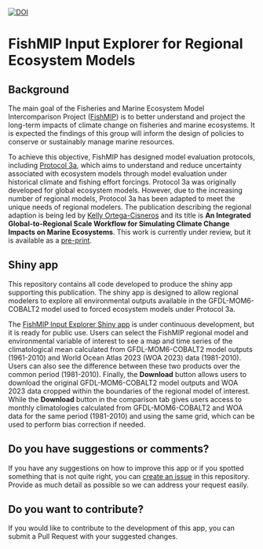 [![DOI](https://zenodo.org/badge/DOI/10.5281/zenodo.14004703.svg)](https://doi.org/10.5281/zenodo.14004703)


# FishMIP Input Explorer for Regional Ecosystem Models

## Background
The main goal of the Fisheries and Marine Ecosystem Model Intercomparison Project ([FishMIP](https://fishmip.org/)) is to better understand and project the long-term impacts of climate change on fisheries and marine ecosystems. It is expected the findings of this group will inform the design of policies to conserve or sustainably manage marine resources.  
  
To achieve this objective, FishMIP has designed model evaluation protocols, including [Protocol 3a](https://github.com/Fish-MIP/FishMIP2.0_TrackA_ISIMIP3a), which aims to understand and reduce uncertainty associated with ecosystem models through model evaluation under historical climate and fishing effort forcings. Protocol 3a was originally developed for global ecosystem models. However, due to the increasing number of regional models, Protocol 3a has been adapted to meet the unique needs of regional modelers. The publication describing the regional adaption is being led by [Kelly Ortega-Cisneros](https://orcid.org/0000-0003-2511-5448) and its title is **An Integrated Global-to-Regional Scale Workflow for Simulating Climate Change Impacts on Marine Ecosystems**. This work is currently under review, but it is available as a [pre-print](http://dx.doi.org/10.22541/essoar.171587234.44707846/v1).  


## Shiny app
This repository contains all code developed to produce the shiny app supporting this publication. The shiny app is designed to allow regional modelers to explore all environmental outputs available in the GFDL-MOM6-COBALT2 model used to forced ecosystem models under Protocol 3a. 

The [FishMIP Input Explorer Shiny app](https://rstudio.global-ecosystem-model.cloud.edu.au/shiny/FishMIP_Input_Explorer/) is under continuous development, but it is ready for public use. Users can select the FishMIP regional model and environmental variable of interest to see a map and time series of the climatological mean calculated from GFDL-MOM6-COBALT2 model outputs (1961-2010) and World Ocean Atlas 2023 (WOA 2023) data (1981-2010). Users can also see the difference between these two products over the common period (1981-2010). Finally, the **Download** button allows users to download the original GFDL-MOM6-COBALT2 model outputs and WOA 2023 data cropped within the boundaries of the regional model of interest. While the **Download** button in the comparison tab gives users access to monthly climatologies calculated from GFDL-MOM6-COBALT2 and WOA data  for the same period (1981-2010) and using the same grid, which can be used to perform bias correction if needed.  
  
## Do you have suggestions or comments?
If you have any suggestions on how to improve this app or if you spotted something that is not quite right, you can [create an issue](https://github.com/Fish-MIP/FishMIP_Input_Explorer/issues) in this repository. Provide as much detail as possible so we can address your request easily.  
  
## Do you want to contribute?
If you would like to contribute to the development of this app, you can submit a Pull Request with your suggested changes. 